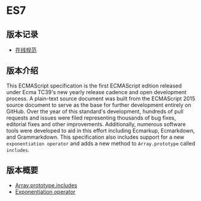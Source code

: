 # ES7

## 版本记录

- [在线规范](https://262.ecma-international.org/7.0/)

## 版本介绍

This ECMAScript specification is the first ECMAScript edition released under Ecma TC39's new yearly release cadence and open development process. A plain-text source document was built from the ECMAScript 2015 source document to serve as the base for further development entirely on GitHub. Over the year of this standard's development, hundreds of pull requests and issues were filed representing thousands of bug fixes, editorial fixes and other improvements. Additionally, numerous software tools were developed to aid in this effort including Ecmarkup, Ecmarkdown, and Grammarkdown. This specification also includes support for a new `exponentiation operator` and adds a new method to `Array.prototype` called `includes`.

## 版本概要

- [Array.prototype.includes](https://github.com/tc39/proposal-Array.prototype.includes)
- [Exponentiation operator](https://github.com/tc39/proposal-exponentiation-operator)
